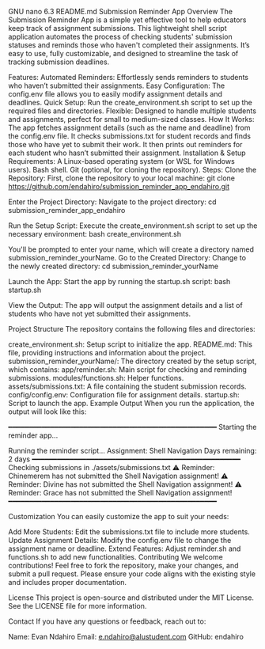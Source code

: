   GNU nano 6.3                                                              README.md
Submission Reminder App
Overview
The Submission Reminder App is a simple yet effective tool to help educators keep track of assignment submissions. This lightweight shell script application automates the process of checking students' submission statuses and reminds those who haven't completed their assignments. It’s easy to use, fully customizable, and designed to streamline the task of tracking submission deadlines.

Features:
Automated Reminders: Effortlessly sends reminders to students who haven’t submitted their assignments.
Easy Configuration: The config.env file allows you to easily modify assignment details and deadlines.
Quick Setup: Run the create_environment.sh script to set up the required files and directories.
Flexible: Designed to handle multiple students and assignments, perfect for small to medium-sized classes.
How It Works:
The app fetches assignment details (such as the name and deadline) from the config.env file.
It checks submissions.txt for student records and finds those who have yet to submit their work.
It then prints out reminders for each student who hasn’t submitted their assignment.
Installation & Setup
Requirements:
A Linux-based operating system (or WSL for Windows users).
Bash shell.
Git (optional, for cloning the repository).
Steps:
Clone the Repository:
First, clone the repository to your local machine:
git clone https://github.com/endahiro/submission_reminder_app_endahiro.git

Enter the Project Directory:
Navigate to the project directory:
cd submission_reminder_app_endahiro

Run the Setup Script:
Execute the create_environment.sh script to set up the necessary environment:
bash create_environment.sh

You'll be prompted to enter your name, which will create a directory named submission_reminder_yourName.
Go to the Created Directory:
Change to the newly created directory:
cd submission_reminder_yourName

Launch the App:
Start the app by running the startup.sh script:
bash startup.sh

View the Output:
The app will output the assignment details and a list of students who have not yet submitted their assignments.

Project Structure
The repository contains the following files and directories:

create_environment.sh: Setup script to initialize the app.
README.md: This file, providing instructions and information about the project.
submission_reminder_yourName/: The directory created by the setup script, which contains:
app/reminder.sh: Main script for checking and reminding submissions.
modules/functions.sh: Helper functions.
assets/submissions.txt: A file containing the student submission records.
config/config.env: Configuration file for assignment details.
startup.sh: Script to launch the app.
Example Output
When you run the application, the output will look like this:

━━━━━━━━━━━━━━━━━━━━━━━━━━━━━━━━━━━━━━━━━━━━━━━━━━
Starting the reminder app...

Running the reminder script...
Assignment: Shell Navigation
Days remaining: 2 days
━━━━━━━━━━━━━━━━━━━━━━━━━━━━━━━━━━━━━━━━━━━━━━━━━━
Checking submissions in ./assets/submissions.txt
⚠️ Reminder: Chinemerem has not submitted the Shell Navigation assignment!
⚠️ Reminder: Divine has not submitted the Shell Navigation assignment!
⚠️ Reminder: Grace has not submitted the Shell Navigation assignment!
━━━━━━━━━━━━━━━━━━━━━━━━━━━━━━━━━━━━━━━━━━━━━━━━━━

Customization
You can easily customize the app to suit your needs:

Add More Students: Edit the submissions.txt file to include more students.
Update Assignment Details: Modify the config.env file to change the assignment name or deadline.
Extend Features: Adjust reminder.sh and functions.sh to add new functionalities.
Contributing
We welcome contributions! Feel free to fork the repository, make your changes, and submit a pull request. Please ensure your code aligns with the existing style and includes proper documentation.

License
This project is open-source and distributed under the MIT License. See the LICENSE file for more information.

Contact
If you have any questions or feedback, reach out to:

Name: Evan Ndahiro
Email: e.ndahiro@alustudent.com
GitHub: endahiro
